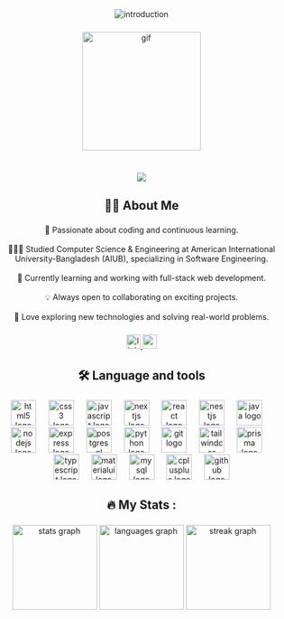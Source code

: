 <div align="center">
  <picture>
    <!-- Light Mode (Black Text) -->
    <source media="(prefers-color-scheme: light)" srcset="https://readme-typing-svg.herokuapp.com/?font=Righteous&size=35&center=true&vCenter=true&width=500&height=50&duration=4000&color=000000&lines=Hello+World!+👋;+I'm+Ashraful+Haque+Atif!" />
    <!-- Dark Mode (White Text) -->
    <source media="(prefers-color-scheme: dark)" srcset="https://readme-typing-svg.herokuapp.com/?font=Righteous&size=35&center=true&vCenter=true&width=500&height=50&duration=4000&color=ffffff&lines=Hello+World!+👋;+I'm+Ashraful+Haque+Atif!" />
    <!-- Default Image (Fallback) -->
    <img src="https://readme-typing-svg.herokuapp.com/?font=Righteous&size=35&center=true&vCenter=true&width=500&height=50&duration=4000&color=000000&lines=Hello+World!+👋;+I'm+Ashraful+Haque+Atif!" alt="introduction" />
  </picture>
</div>

###

<div align="center">
  <img height="210" src="https://media2.giphy.com/media/v1.Y2lkPTc5MGI3NjExcTVpazJrMjVucTY4dTJ3ZzJjMHpjYjBrenMxMmlpZXNjenRkNzNxZCZlcD12MV9pbnRlcm5hbF9naWZfYnlfaWQmY3Q9Zw/wwg1suUiTbCY8H8vIA/giphy.gif" alt="gif" />
</div>

###

<h1></h1>

###

<div align="center">
  <img src="https://profile-counter.glitch.me/ashrafulatif/count.svg?"  />
</div>

###

<h2 align="center">👨‍💻 About Me</h2>

###

<p align="center">🧠 Passionate about coding and continuous learning.<br><br>👨🏻‍🎓 Studied Computer Science & Engineering at American International University-Bangladesh (AIUB), specializing in Software Engineering.<br><br>🌱 Currently learning and working with full-stack web development.<br><br>💡 Always open to collaborating on exciting projects.<br><br>🚀 Love exploring new technologies and solving real-world problems.</p>

###

<div align="center">
  <a href="https://www.linkedin.com/in/ashrafulhaque08" target="_blank">
    <img src="https://img.shields.io/static/v1?message=LinkedIn&logo=linkedin&label=&color=0077B5&logoColor=white&labelColor=&style=for-the-badge" height="25" alt="linkedin logo" />
  </a>
  <a href="mailto:ashrafulhaque08@gmail.com">
    <img src="https://img.shields.io/static/v1?message=Gmail&logo=gmail&label=&color=D14836&logoColor=white&labelColor=&style=for-the-badge" height="25" alt="gmail logo" />
  </a>
</div>

###

<h2 align="center">🛠 Language and tools</h2>

###

<div align="center">
  <img src="https://cdn.jsdelivr.net/gh/devicons/devicon/icons/html5/html5-original.svg" height="45" alt="html5 logo"  />
  <img width="14" />
  <img src="https://cdn.jsdelivr.net/gh/devicons/devicon/icons/css3/css3-original.svg" height="45" alt="css3 logo"  />
  <img width="14" />
  <img src="https://cdn.jsdelivr.net/gh/devicons/devicon/icons/javascript/javascript-original.svg" height="45" alt="javascript logo"  />
  <img width="14" />
  <img src="https://cdn.jsdelivr.net/gh/devicons/devicon/icons/nextjs/nextjs-original.svg" height="45" alt="nextjs logo"  />
  <img width="14" />
  <img src="https://cdn.jsdelivr.net/gh/devicons/devicon/icons/react/react-original.svg" height="45" alt="react logo"  />
  <img width="14" />
  <img src="https://skillicons.dev/icons?i=nestjs" height="45" alt="nestjs logo"  />
  <img width="14" />
  <img src="https://cdn.jsdelivr.net/gh/devicons/devicon/icons/java/java-original.svg" height="45" alt="java logo"  />
  <img width="14" />
  <img src="https://cdn.jsdelivr.net/gh/devicons/devicon/icons/nodejs/nodejs-original.svg" height="45" alt="nodejs logo"  />
  <img width="14" />
  <img src="https://skillicons.dev/icons?i=express" height="45" alt="express logo"  />
  <img width="14" />
  <img src="https://cdn.jsdelivr.net/gh/devicons/devicon/icons/postgresql/postgresql-original.svg" height="45" alt="postgresql logo"  />
  <img width="14" />
  <img src="https://cdn.jsdelivr.net/gh/devicons/devicon/icons/python/python-original.svg" height="45" alt="python logo"  />
  <img width="14" />
  <img src="https://cdn.jsdelivr.net/gh/devicons/devicon/icons/git/git-original.svg" height="45" alt="git logo"  />
  <img width="14" />
  <img src="https://skillicons.dev/icons?i=tailwind" height="45" alt="tailwindcss logo"  />
  <img width="14" />
  <img src="https://skillicons.dev/icons?i=prisma" height="45" alt="prisma logo"  />
  <img width="14" />
  <img src="https://cdn.jsdelivr.net/gh/devicons/devicon/icons/typescript/typescript-original.svg" height="45" alt="typescript logo"  />
  <img width="14" />
  <img src="https://cdn.jsdelivr.net/gh/devicons/devicon/icons/materialui/materialui-original.svg" height="45" alt="materialui logo"  />
  <img width="14" />
  <img src="https://cdn.jsdelivr.net/gh/devicons/devicon/icons/mysql/mysql-original.svg" height="45" alt="mysql logo"  />
  <img width="14" />
  <img src="https://cdn.jsdelivr.net/gh/devicons/devicon/icons/cplusplus/cplusplus-original.svg" height="45" alt="cplusplus logo"  />
  <img width="14" />
  <img src="https://skillicons.dev/icons?i=github" height="45" alt="github logo"  />
</div>

###

<h2 align="center">🔥   My Stats :</h2>

###

<div align="center">
  <picture>
    <!-- Light Mode Stats -->
    <source media="(prefers-color-scheme: light)" srcset="https://github-readme-stats.vercel.app/api?username=ashrafulatif&hide_title=false&hide_rank=false&show_icons=true&include_all_commits=true&count_private=true&disable_animations=false&theme=default&locale=en&hide_border=true&order=1" />
    <!-- Dark Mode Stats -->
    <source media="(prefers-color-scheme: dark)" srcset="https://github-readme-stats.vercel.app/api?username=ashrafulatif&hide_title=false&hide_rank=false&show_icons=true&include_all_commits=true&count_private=true&disable_animations=false&theme=github_dark&locale=en&hide_border=true&order=1" />
    <!-- Fallback Image -->
    <img src="https://github-readme-stats.vercel.app/api?username=ashrafulatif&hide_title=false&hide_rank=false&show_icons=true&include_all_commits=true&count_private=true&disable_animations=false&theme=default&locale=en&hide_border=true&order=1" height="150" alt="stats graph" />
  </picture>
  
  <picture>
    <!-- Light Mode Languages -->
    <source media="(prefers-color-scheme: light)" srcset="https://github-readme-stats.vercel.app/api/top-langs?username=ashrafulatif&locale=en&hide_title=false&layout=compact&card_width=320&langs_count=5&theme=default&hide_border=true&order=2" />
    <!-- Dark Mode Languages -->
    <source media="(prefers-color-scheme: dark)" srcset="https://github-readme-stats.vercel.app/api/top-langs?username=ashrafulatif&locale=en&hide_title=false&layout=compact&card_width=320&langs_count=5&theme=github_dark&hide_border=true&order=2" />
    <!-- Fallback Image -->
    <img src="https://github-readme-stats.vercel.app/api/top-langs?username=ashrafulatif&locale=en&hide_title=false&layout=compact&card_width=320&langs_count=5&theme=default&hide_border=true&order=2" height="150" alt="languages graph" />
  </picture>
  
  <picture>
    <!-- Light Mode Streak -->
    <source media="(prefers-color-scheme: light)" srcset="https://streak-stats.demolab.com?user=ashrafulatif&locale=en&mode=daily&theme=default&hide_border=true&border_radius=5&order=3" />
    <!-- Dark Mode Streak -->
    <source media="(prefers-color-scheme: dark)" srcset="https://streak-stats.demolab.com?user=ashrafulatif&locale=en&mode=daily&theme=github_dark&hide_border=true&border_radius=5&order=3" />
    <!-- Fallback Image -->
    <img src="https://streak-stats.demolab.com?user=ashrafulatif&locale=en&mode=daily&theme=default&hide_border=true&border_radius=5&order=3" height="150" alt="streak graph" />
  </picture>
</div>

###
